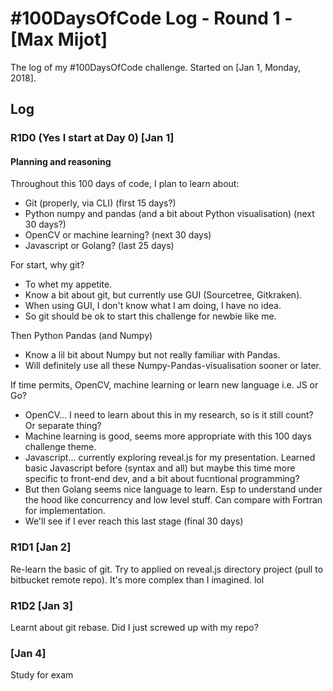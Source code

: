# #100DaysOfCode Log - Round 1 - [Max Mijot]

The log of my #100DaysOfCode challenge. Started on [Jan 1, Monday, 2018].

## Log

### R1D0 (Yes I start at Day 0) [Jan 1]
#### Planning and reasoning
Throughout this 100 days of code, I plan to learn about:
- Git (properly, via CLI) (first 15 days?)
- Python numpy and pandas (and a bit about Python visualisation) (next 30 days?)
- OpenCV or machine learning? (next 30 days)
- Javascript or Golang? (last 25 days)

For start, why git?
- To whet my appetite.
- Know a bit about git, but currently use GUI (Sourcetree, Gitkraken).
- When using GUI, I don't know what I am doing, I have no idea.
- So git should be ok to start this challenge for newbie like me.

Then Python Pandas (and Numpy)
- Know a lil bit about Numpy but not really familiar with Pandas.
- Will definitely use all these Numpy-Pandas-visualisation sooner or later.

If time permits, OpenCV, machine learning or learn new language i.e. JS or Go?
- OpenCV... I need to learn about this in my research, so is it still count? Or separate thing?
- Machine learning is good, seems more appropriate with this 100 days challenge theme.
- Javascript... currently exploring reveal.js for my presentation. Learned basic Javascript before (syntax and all) but maybe this time more specific to front-end dev, and a bit about fucntional programming?
- But then Golang seems nice language to learn. Esp to understand under the hood like concurrency and low level stuff. Can compare with Fortran for implementation.
- We'll see if I ever reach this last stage (final 30 days)

### R1D1 [Jan 2]
Re-learn the basic of git. Try to applied on reveal.js directory project (pull to bitbucket remote repo). It's more complex than I imagined. lol

### R1D2 [Jan 3]
Learnt about git rebase. Did I just screwed up with my repo?

### [Jan 4]
Study for exam
